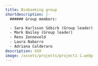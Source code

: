 ```yaml
---
title: Biobanking group
shortdescription: |-
  ###### Group members:

  - Sara Karlsson Söbirk (Group leader)
  - Mark Bailey (Group leader)
  - Rens Zonneveld
  - Laura Nabarro
  - Adriana Calderaro
description: XXX
image: /assets/projects/project1-1.webp
---
```


